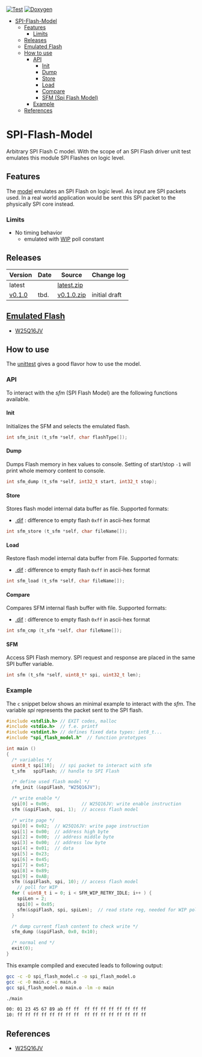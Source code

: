 [![Test](https://github.com/akaeba/spi_flash_model/workflows/test/badge.svg)](https://github.com/akaeba/spi_flash_model/actions/workflows/test.yml) [![Doxygen](https://github.com/akaeba/spi_flash_model/workflows/doxygen/badge.svg)](https://github.com/akaeba/spi_flash_model/actions/workflows/doxygen.yml)

- [SPI-Flash-Model](#spi-flash-model)
  * [Features](#features)
    + [Limits](#limits)
  * [Releases](#releases)
  * [Emulated Flash](#emulated-flash)
  * [How to use](#how-to-use)
    + [API](#api)
      - [Init](#init)
      - [Dump](#dump)
      - [Store](#store)
      - [Load](#load)
      - [Compare](#compare)
      - [SFM (Spi Flash Model)](#SFM)
    + [Example](#example)
  * [References](#references)


# SPI-Flash-Model

Arbitrary SPI Flash C model. With the scope of an SPI Flash driver unit test emulates this module SPI Flashes on logic level.


## Features

The [model](./spi_flash_model.c) emulates an SPI Flash on logic level. As input are SPI packets used. In a real
world application would be sent this SPI packet to the physically SPI core instead.


### Limits

* No timing behavior
    * emulated with [WIP](https://github.com/akaeba/spi_flash_model/blob/main/spi_flash_model.h#L32) poll constant


## Releases

| Version                                                         | Date       | Source                                                                                              | Change log                                              |
| --------------------------------------------------------------- | ---------- | --------------------------------------------------------------------------------------------------- | ------------------------------------------------------- |
| latest                                                          |            | <a id="raw-url" href="https://github.com/akaeba/spi_flash_model/archive/master.zip ">latest.zip</a> |                                                         |
| [v0.1.0](https://github.com/akaeba/spi_flash_model/tree/v0.1.0) | tbd.       | <a id="raw-url" href="https://github.com/akaeba/spi_flash_model/archive/v0.1.0.zip ">v0.1.0.zip</a> | initial draft                                           |


## [Emulated Flash](./spi_flash_types.h)

* [W25Q16JV](https://www.winbond.com/resource-files/w25q16jv%20spi%20revh%2004082019%20plus.pdf)


## How to use

The [unittest](./test/spi_flash_model_test.c) gives a good flavor how to use the model.


### API

To interact with the _sfm_ (SPI Flash Model) are the following functions available.


#### Init

Initializes the SFM and selects the emulated flash.

```c
int sfm_init (t_sfm *self, char flashType[]);
```


#### Dump

Dumps Flash memory in hex values to console. Setting of start/stop ```-1``` will print whole
memory content to console.

```c
int sfm_dump (t_sfm *self, int32_t start, int32_t stop);
```


#### Store

Stores flash model internal data buffer as file. Supported formats:
* [.dif](./test/flash_read.dif) : difference to empty flash ```0xff``` in ascii-hex format

```c
int sfm_store (t_sfm *self, char fileName[]);
```


#### Load

Restore flash model internal data buffer from File. Supported formats:
* [.dif](./test/flash_read.dif) : difference to empty flash ```0xff``` in ascii-hex format

```c
int sfm_load (t_sfm *self, char fileName[]);
```

#### Compare

Compares SFM internal flash buffer with file. Supported formats:
* [.dif](./test/flash_read.dif) : difference to empty flash ```0xff``` in ascii-hex format

```c
int sfm_cmp (t_sfm *self, char fileName[]);
```


#### SFM

Access SPI Flash memory. SPI request and response are placed in the same SPI buffer variable.

```c
int sfm (t_sfm *self, uint8_t* spi, uint32_t len);
```


### Example

The ```c``` snippet below shows an minimal example to interact with the _sfm_. The variable _spi_ represents
the packet sent to the SPI flash.

```c
#include <stdlib.h> // EXIT codes, malloc
#include <stdio.h>  // f.e. printf
#include <stdint.h> // defines fixed data types: int8_t...
#include "spi_flash_model.h"  // function prototypes

int main ()
{
  /* variables */
  uint8_t spi[10];  // spi packet to interact with sfm
  t_sfm   spiFlash; // handle to SPI Flash

  /* define used flash model */
  sfm_init (&spiFlash, "W25Q16JV");

  /* write enable */
  spi[0] = 0x06;            // W25Q16JV: write enable instruction
  sfm (&spiFlash, spi, 1);  // access flash model

  /* write page */
  spi[0] = 0x02;  // W25Q16JV: write page instruction
  spi[1] = 0x00;  // address high byte
  spi[2] = 0x00;  // address middle byte
  spi[3] = 0x00;  // address low byte
  spi[4] = 0x01;  // data
  spi[5] = 0x23;
  spi[6] = 0x45;
  spi[7] = 0x67;
  spi[8] = 0x89;
  spi[9] = 0xAB;
  sfm (&spiFlash, spi, 10); // access flash model
    // poll for WIP
  for ( uint8_t i = 0; i < SFM_WIP_RETRY_IDLE; i++ ) {
    spiLen = 2;
    spi[0] = 0x05;
    sfm(&spiFlash, spi, spiLen);  // read state reg, needed for WIP poll
  }

  /* dump current flash content to check write */
  sfm_dump (&spiFlash, 0x0, 0x10);

  /* normal end */
  exit(0);
}
```

This example compiled and executed leads to following output:

```bash
gcc -c -O spi_flash_model.c -o spi_flash_model.o
gcc -c -O main.c -o main.o
gcc spi_flash_model.o main.o -lm -o main

./main

00: 01 23 45 67 89 ab ff ff  ff ff ff ff ff ff ff ff
10: ff ff ff ff ff ff ff ff  ff ff ff ff ff ff ff ff
```


## References

 * [W25Q16JV](https://www.winbond.com/resource-files/w25q16jv%20spi%20revh%2004082019%20plus.pdf)
